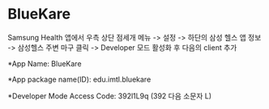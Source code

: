 # BlueKare
Samsung Health 앱에서 우측 상단 점세개 메뉴 -> 설정 -> 하단의 삼성 헬스 앱 정보 -> 삼성헬스 주변 마구 클릭 -> Developer 모드 활성화 후 다음의 client 추가


*App Name: BlueKare

*App package name(ID): edu.imtl.bluekare

*Developer Mode Access Code: 392l1L9q (392 다음 소문자 L)
